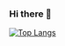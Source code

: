 ### Hi there 👋
[![Top Langs](https://github-readme-stats.vercel.app/api/top-langs/?username=rs517&layout=compact&count_private=true)](https://github.com/rs517/github-readme-stats)

<!--
**rs517/rs517** is a ✨ _special_ ✨ repository because its `README.md` (this file) appears on your GitHub profile.

Here are some ideas to get you started:

- 🔭 I’m currently working on ...
- 🌱 I’m currently learning ...
- 👯 I’m looking to collaborate on ...
- 🤔 I’m looking for help with ...
- 💬 Ask me about ...
- 📫 How to reach me: ...
- 😄 Pronouns: ...
- ⚡ Fun fact: ...
-->

